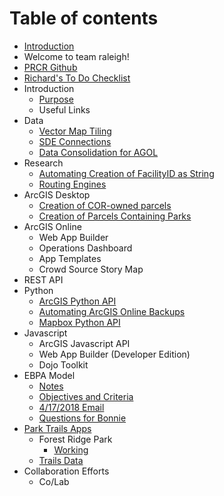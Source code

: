 # Table of contents

* [Introduction](README.md)
* Welcome to team raleigh!
* [PRCR Github](prcr-github.md)
* [Richard's To Do Checklist](richards-to-do-checklist.md)
* Introduction
  * [Purpose](introduction/purpose.md)
  * Useful Links
* Data
  * [Vector Map Tiling](data/vector-map-tiling.md)
  * [SDE Connections](data/sde-connections.md)
  * [Data Consolidation for AGOL](data/data-consolidation-for-agol.md)
* Research
  * [Automating Creation of FacilityID as String](research/automating-creation-of-facilityid-as-string.md)
  * [Routing Engines](research/routing-engines.md)
* ArcGIS Desktop
  * [Creation of COR-owned parcels](arcgis-desktop/creation-of-cor-owned-parcels.md)
  * [Creation of Parcels Containing Parks](arcgis-desktop/creation-of-parcels-containing-parks.md)
* ArcGIS Online
  * Web App Builder
  * Operations Dashboard
  * App Templates
  * Crowd Source Story Map
* REST API
* Python
  * [ArcGIS Python API](python/arcgis-python-api.md)
  * [Automating ArcGIS Online Backups](python/automating-arcgis-online-backups.md)
  * [Mapbox Python API](python/mapbox-python-api.md)
* Javascript
  * ArcGIS Javascript API
  * Web App Builder \(Developer Edition\)
  * Dojo Toolkit
* EBPA Model
  * [Notes](ebpa-model/notes.md)
  * [Objectives and Criteria](ebpa-model/objectives-and-criteria.md)
  * [4/17/2018 Email](ebpa-model/4-17-2018-email.md)
  * [Questions for Bonnie](ebpa-model/questions-for-bonnie.md)
* [Park Trails Apps](park-trails-apps/README.md)
  * Forest Ridge Park
    * [Working](park-trails-apps/forest-ridge-park/working.md)
  * [Trails Data](park-trails-apps/trails-data.md)
* Collaboration Efforts
  * Co/Lab

